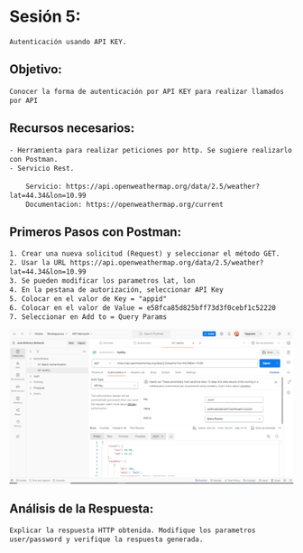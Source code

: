 # Sesión 5: 
    Autenticación usando API KEY. 


## Objetivo:
    Conocer la forma de autenticación por API KEY para realizar llamados por API


## Recursos necesarios:

    - Herramienta para realizar peticiones por http. Se sugiere realizarlo con Postman. 
    - Servicio Rest. 

        Servicio: https://api.openweathermap.org/data/2.5/weather?lat=44.34&lon=10.99
        Documentacion: https://openweathermap.org/current


## Primeros Pasos con Postman:
    
    1. Crear una nueva solicitud (Request) y seleccionar el método GET.
    2. Usar la URL https://api.openweathermap.org/data/2.5/weather?lat=44.34&lon=10.99
    3. Se pueden modificar los parametros lat, lon 
    4. En la pestana de autorización, seleccionar API Key 
    5. Colocar en el valor de Key = "appid" 
    6. Colocar en el valor de Value = e58fca85d825bff73d3f0cebf1c52220
    7. Seleccionar en Add to = Query Params

  ![alt text](image_2.png)

    

## Análisis de la Respuesta:

    Explicar la respuesta HTTP obtenida. Modifique los parametros user/password y verifique la respuesta generada. 
    
